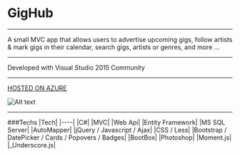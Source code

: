 # GigHub

---

A small MVC app that allows users to advertise upcoming gigs, follow artists & mark gigs in their calendar, search gigs, artists or genres, and more ...

---

Developed with Visual Studio 2015 Community

---

[HOSTED ON AZURE](http://apollo013gighub.azurewebsites.net/)


![Alt text](https://github.com/Apollo013/GigHub/blob/master/GugHub/Images/GigHubMain.jpg?raw=true "Title")

---

###Techs
|Tech|
|----|
|C#|
|MVC|
|Web Api|
|Entity Framework|
|MS SQL Server|
|AutoMapper|
|jQuery / Javascript / Ajax|
|CSS / Less|
|Bootstrap / DatePicker / Cards / Popovers / Badges|
|BootBox|
|Photoshop|
|Moment.js|
|_Underscore.js|

